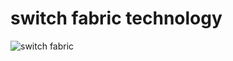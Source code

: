 # switch fabric technology
![switch fabric](https://github.com/lolyu/aoi/assets/35479537/8b930a83-bf80-4562-bfa8-877f40086f60)

